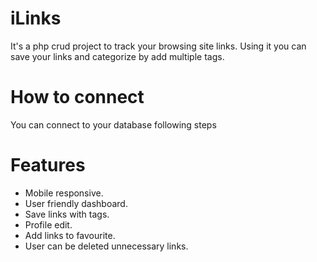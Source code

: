 # iLinks
It's a php crud project to track your browsing site links. Using it you can save your links and categorize by add multiple tags.

# How to connect
You can connect to your database following steps


# Features
* Mobile responsive.
* User friendly dashboard.
* Save links with tags.
* Profile edit.
* Add links to favourite.
* User can be deleted unnecessary links.

